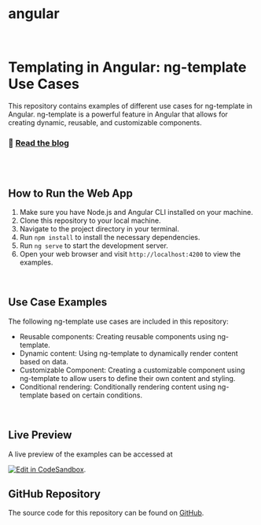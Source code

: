 # angular 

<br>


# Templating in Angular: ng-template Use Cases

This repository contains examples of different use cases for ng-template in Angular. ng-template is a powerful feature in Angular that allows for creating dynamic, reusable, and customizable components.
<br>
### 📖 [**Read the blog**](https://medium.com/@nirajprakash13/templating-in-angular-ng-template-use-cases-d9ea1acf3fd1)

<br>


<br>


## How to Run the Web App

1. Make sure you have Node.js and Angular CLI installed on your machine.
2. Clone this repository to your local machine.
3. Navigate to the project directory in your terminal.
4. Run `npm install` to install the necessary dependencies.
5. Run `ng serve` to start the development server.
6. Open your web browser and visit `http://localhost:4200` to view the examples.

<br>


## Use Case Examples

The following ng-template use cases are included in this repository:

- Reusable components: Creating reusable components using ng-template.
- Dynamic content: Using ng-template to dynamically render content based on data.
- Customizable Component: Creating a customizable component using ng-template to allow users to define their own content and styling.
- Conditional rendering: Conditionally rendering content using ng-template based on certain conditions.

<br>

## Live Preview

A live preview of the examples can be accessed at

[![Edit in CodeSandbox](https://assets.codesandbox.io/github/button-edit-lime.svg)](https://codesandbox.io/p/github/nirajprakash/ng-template-usecase).



## GitHub Repository

The source code for this repository can be found on [GitHub](https://github.com/nirajprakash/ng-template-usecase).
<!-- 
https://codesandbox.io/p/github/nirajprakash/ng-template-usecase -->
